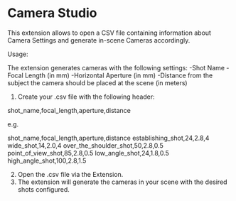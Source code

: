 # Camera Studio

This extension allows to open a CSV file containing information about Camera Settings and generate in-scene Cameras accordingly.

Usage:

The extension generates cameras with the following settings:
-Shot Name
-Focal Length (in mm)
-Horizontal Aperture (in mm)
-Distance from the subject the camera should be placed at the scene (in meters)

1) Create your .csv file with the following header:

shot_name,focal_length,aperture,distance

e.g.

shot_name,focal_length,aperture,distance
establishing_shot,24,2.8,4
wide_shot,14,2.0,4
over_the_shoulder_shot,50,2.8,0.5
point_of_view_shot,85,2.8,0.5
low_angle_shot,24,1.8,0.5
high_angle_shot,100,2.8,1.5

2) Open the .csv file via the Extension.
3) The extension will generate the cameras in your scene with the desired shots configured.
